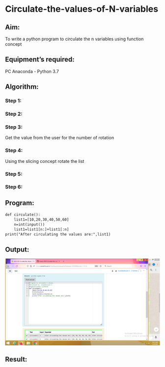 # Circulate-the-values-of-N-variables
## Aim:
To write a python program to circulate the n variables using function concept
## Equipment’s required:
PC
Anaconda - Python 3.7
## Algorithm: 
### Step 1: 
### Step 2: 
### Step 3: 
Get the value from the user for the number of rotation
### Step 4: 
Using the slicing concept rotate the list

### Step 5: 
### Step 6: 
## Program:
```
def circulate():
    list1=[10,20,30,40,50,60]
    n=int(input())
    list1=list1[n:]+list1[:n]
print("After circulating the values are:",list1)
```
## Output:
![git log](screenshot.png)
## Result:
